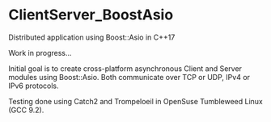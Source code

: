 # ClientServer_BoostAsio
Distributed application using Boost::Asio in C++17

Work in progress...

Initial goal is to create cross-platform asynchronous Client and Server modules using Boost::Asio.
Both communicate over TCP or UDP, IPv4 or IPv6 protocols.

Testing done using Catch2 and Trompeloeil in OpenSuse Tumbleweed Linux (GCC 9.2).
